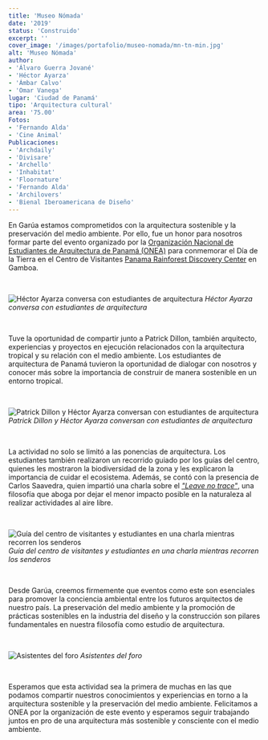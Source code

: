 ```yaml
---
title: 'Museo Nómada'
date: '2019'
status: 'Construido'
excerpt: ''
cover_image: '/images/portafolio/museo-nomada/mn-tn-min.jpg'
alt: 'Museo Nómada'
author:
- 'Álvaro Guerra Jované'
- 'Héctor Ayarza'
- 'Ámbar Calvo'
- 'Omar Vanega'
lugar: 'Ciudad de Panamá'
tipo: 'Arquitectura cultural'
area: '75.00'
Fotos:
- 'Fernando Alda'
- 'Cine Animal'
Publicaciones:
- 'Archdaily'
- 'Divisare'
- 'Archello'
- 'Inhabitat'
- 'Floornature'
- 'Fernando Alda'
- 'Archilovers'
- 'Bienal Iberoamericana de Diseño'
---
```


En Garúa estamos comprometidos con la arquitectura sostenible y la preservación del medio ambiente. Por ello, fue un honor para nosotros formar parte del evento organizado por la <a href="https://instagram.com/oneapanama" target="_blank"> <u>Organización Nacional de Estudiantes de Arquitectura de Panamá (ONEA)</u></a> para conmemorar el Día de la Tierra en el Centro de Visitantes <a href="https://pipelineroad.org/en/" target="_blank"><u>Panama Rainforest Discovery Center</u></a> en Gamboa.

<br />

![Héctor Ayarza conversa con estudiantes de arquitectura](/images/posts/dia-de-la-tierra-2023/DSC08373.jpg)
*Héctor Ayarza conversa con estudiantes de arquitectura*

<br />

Tuve la oportunidad de compartir junto a Patrick Dillon, también arquitecto, experiencias y proyectos en ejecución relacionados con la arquitectura tropical y su relación con el medio ambiente. Los estudiantes de arquitectura de Panamá tuvieron la oportunidad de dialogar con nosotros y conocer más sobre la importancia de construir de manera sostenible en un entorno tropical.

<br />

![Patrick Dillon y Héctor Ayarza conversan con estudiantes de arquitectura](/images/posts/dia-de-la-tierra-2023/DSC08385.jpg)
*Patrick Dillon y Héctor Ayarza conversan con estudiantes de arquitectura*

<br />

La actividad no solo se limitó a las ponencias de arquitectura. Los estudiantes también realizaron un recorrido guiado por los guías del centro, quienes les mostraron la biodiversidad de la zona y les explicaron la importancia de cuidar el ecosistema. Además, se contó con la presencia de Carlos Saavedra, quien impartió una charla sobre el <a href="https://lnt.org/" target="_blank"><u>*"Leave no trace"*</u></a>, una filosofía que aboga por dejar el menor impacto posible en la naturaleza al realizar actividades al aire libre.

<br />

![Guía del centro de visitantes y estudiantes en una charla mientras recorren los senderos](/images/posts/dia-de-la-tierra-2023/DSC08418.jpg)
*Guía del centro de visitantes y estudiantes en una charla mientras recorren los senderos*

<br />

Desde Garúa, creemos firmemente que eventos como este son esenciales para promover la conciencia ambiental entre los futuros arquitectos de nuestro país. La preservación del medio ambiente y la promoción de prácticas sostenibles en la industria del diseño y la construcción son pilares fundamentales en nuestra filosofía como estudio de arquitectura.

<br />

![Asistentes del foro](/images/posts/dia-de-la-tierra-2023/DSC08378.jpg)
*Asistentes del foro*

<br />

Esperamos que esta actividad sea la primera de muchas en las que podamos compartir nuestros conocimientos y experiencias en torno a la arquitectura sostenible y la preservación del medio ambiente. Felicitamos a ONEA por la organización de este evento y esperamos seguir trabajando juntos en pro de una arquitectura más sostenible y consciente con el medio ambiente.
